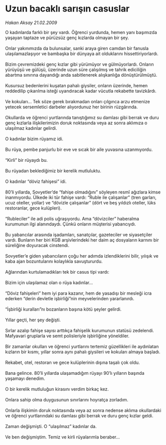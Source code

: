 # Uzun bacaklı sarışın casuslar

*Hakan Aksay 21.02.2009*

<div class="taraf_structure_2col_1zq">
<div class="margen_n">



 <p>O kadınlarda farklı bir şey vardı. Öğrenci yurdunda, hemen yanı başımızda yaşayan taptaze ve pürüzsüz genç kızlarda olmayan bir şey. <br/><br/>Onlar yakınımızda da bulunsalar, sanki araya giren camdan bir fanusla ulaşılamazlaşıyor ve bambaşka bir dünyaya ait olduklarını hissettiriyorlardı. <br/><br/>Bizim çevremizdeki genç kızlar gibi yürümüyor ve gülmüyorlardı. Onların yürüyüşü ve gülüşü, üzerinde uzun süre çalışılmış ve tahrik ediciliğin abartma sınırına dayandığı anda sabitlenerek alışkanlığa dönüştürülmüştü. <br/><br/>Kusursuz bedenlerini kuşatan pahalı giysiler, onların üzerinde, hemen reddedilip çıkarılma isteği uyandıracak kadar vücutla rekabette tavizkârdı. <br/><br/>Ve kokuları... Tek söze gerek bırakmadan onları çılgınca arzu etmenize yetecek sersemletici darbeler alıyordunuz her birinin rüzgârında. <br/><br/>Okullarda ve öğrenci yurtlarında tanıştığımız su damlası gibi berrak ve duru genç kızlarla ilişkilerimizin doruk noktasında veya az sonra aklımıza o ulaşılmaz kadınlar gelirdi. <br/><br/>O kadınlar bizim rüyamız idi. <br/><br/>Bu rüya, pembe panjurlu bir eve ve sıcak bir aile yuvasına uzanmıyordu. <br/><br/>“Kirli” bir rüyaydı bu. <br/><br/>Bu rüyadan beklediğimiz bir kerelik mutluluktu. <br/><br/>O kadınlar “döviz fahişesi” idi. <br/><br/>80’li yıllarda, Sovyetler’de “fahişe olmadığını” söyleyen resmî ağızlara kimse inanmıyordu. Ülkede iki tür fahişe vardı: “Ruble ile çalışanlar” (tren garları, ucuz oteller, yollar) ve “dövizle çalışanlar” (dört ve beş yıldızlı oteller, lüks restoranlar, gece kulüpleri). <br/><br/>“Rubleciler” ile adi polis uğraşıyordu. Ama “dövizciler” haberalma kurumunun ilgi alanındaydı. Çünkü onların müşterisi yabancıydı. <br/><br/>Bu yabancılar arasında işadamları, sanatçılar, gazeteciler ve siyasetçiler vardı. Bunların her biri KGB arşivlerindeki her daim aç dosyaların karnını bir süreliğine doyuracak cinstendi. <br/><br/>Sovyetler’e giden yabancıların çoğu her adımda izlendiklerini bilir, yılışık ve kaba ajan bozuntularını kolaylıkla savuştururdu. <br/><br/>Ağlarından kurtulamadıkları tek bir casus tipi vardı: <br/><br/>Bizim için ulaşılamaz olan o rüya kadınlar... <br/><br/>“Döviz fahişeleri” hem iyi para kazanır, hem de yasadışı bir mesleği icra ederken “derin devletle işbirliği”nin meyvelerinden yararlanırdı. <br/><br/>“İşbirliği kuralları”nı bozanların başına kötü şeyler gelirdi. <br/><br/>Yıllar geçti, her şey değişti. <br/><br/>Sırlar azalıp fahişe sayısı arttıkça fahişelik kurumunun statüsü zedelendi. Mafyavari gruplarla ve semt polisleriyle işbirliğine yöneldiler. <br/><br/>Bir zamanlar okulları ve öğrenci yurtlarını tertemiz güzellikleri ile aydınlatan kızların bir kısmı, yıllar sonra aynı pahalı giysileri ve kokuları almaya başladı. <br/><br/>Rekabet, otel, restoran ve gece kulüplerinin dışına taşalı çok oldu. <br/><br/>Bana gelince. 80’li yıllarda ulaşamadığım rüyayı 90’lı yılların başında yaşamayı denedim. <br/><br/>O bir kerelik mutluluğun kirasını verdim birkaç kez. <br/><br/>Onlara sahip olma duygusunun sınırlarını hoyratça zorladım. <br/><br/>Onlarla ilişkimin doruk noktasında veya az sonra nedense aklıma okullardaki ve öğrenci yurtlarındaki su damlası gibi berrak ve duru genç kızlar geldi. <br/><br/>Zaman değişmişti. O “ulaşılmaz” kadınlar da. <br/><br/>Ve ben değişmiştim. Temiz ve kirli rüyalarımla beraber... </p>
<br/>
<br/>
<br/>



<br/>


<div id="taraf_not">
</div>

</div>


</div>
